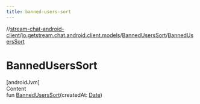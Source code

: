 ```yaml
---
title: banned-users-sort
---
```

//[stream-chat-android-client](../../../index.md)/[io.getstream.chat.android.client.models](../index.md)/[BannedUsersSort](index.md)/[BannedUsersSort](BannedUsersSort.md)



# BannedUsersSort  
[androidJvm]  
Content  
fun [BannedUsersSort](BannedUsersSort.md)(createdAt: [Date](https://developer.android.com/reference/kotlin/java/util/Date.html))  



